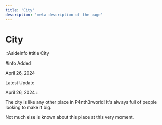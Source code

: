 ```yaml
---
title: 'City'
description: 'meta description of the page'
---
```


# City

::AsideInfo
#title
City

#info
Added

April 26, 2024

Latest Update

April 26, 2024
::

The city is like any other place in P4nth3rworld!
It's always full of people looking to make it big.

Not much else is known about this place at this very moment.